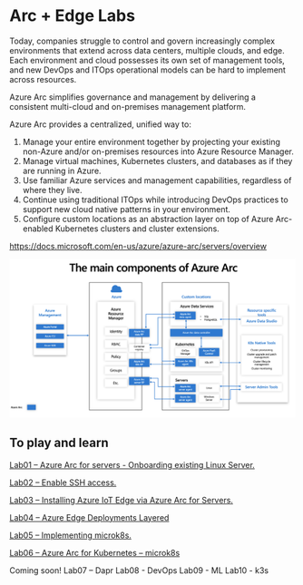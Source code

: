# Arc + Edge Labs

Today, companies struggle to control and govern increasingly complex environments that extend across data centers, multiple clouds, and edge. Each environment and cloud possesses its own set of management tools, and new DevOps and ITOps operational models can be hard to implement across resources.

Azure Arc simplifies governance and management by delivering a consistent multi-cloud and on-premises management platform.

Azure Arc provides a centralized, unified way to:

1. Manage your entire environment together by projecting your existing non-Azure and/or on-premises resources into Azure Resource Manager.
2. Manage virtual machines, Kubernetes clusters, and databases as if they are running in Azure.
3. Use familiar Azure services and management capabilities, regardless of where they live.
4. Continue using traditional ITOps while introducing DevOps practices to support new cloud native patterns in your environment.
5. Configure custom locations as an abstraction layer on top of Azure Arc-enabled Kubernetes clusters and cluster extensions.

https://docs.microsoft.com/en-us/azure/azure-arc/servers/overview

![image-20220817002156980](/assets/images/clip_image001.png)

## To play and learn

[Lab01 – Azure Arc for servers - Onboarding existing Linux Server.](/lab01.md)

[Lab02 – Enable SSH access.](/lab02.md)

[Lab03 – Installing Azure IoT Edge via Azure Arc for Servers.](/lab03.md)

[Lab04 – Azure Edge Deployments Layered](/lab04.md)

[Lab05 – Implementing microk8s.](/lab05.md)

[Lab06 – Azure Arc for Kubernetes – microk8s](/lab06.md)

Coming soon!
Lab07 – Dapr
Lab08 - DevOps
Lab09 - ML
Lab10 - k3s
